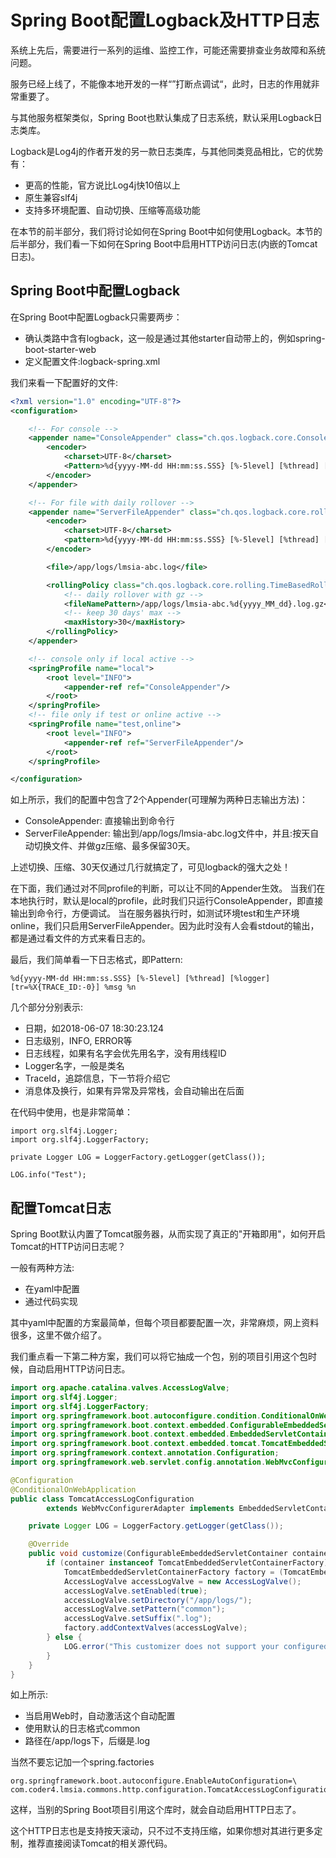 # Spring Boot配置Logback及HTTP日志

系统上先后，需要进行一系列的运维、监控工作，可能还需要排查业务故障和系统问题。

服务已经上线了，不能像本地开发的一样“”打断点调试“，此时，日志的作用就非常重要了。

与其他服务框架类似，Spring Boot也默认集成了日志系统，默认采用Logback日志类库。

Logback是Log4j的作者开发的另一款日志类库，与其他同类竞品相比，它的优势有：
* 更高的性能，官方说比Log4j快10倍以上
* 原生兼容slf4j
* 支持多环境配置、自动切换、压缩等高级功能

在本节的前半部分，我们将讨论如何在Spring Boot中如何使用Logback。本节的后半部分，我们看一下如何在Spring Boot中启用HTTP访问日志(内嵌的Tomcat日志)。

## Spring Boot中配置Logback

在Spring Boot中配置Logback只需要两步：
* 确认类路中含有logback，这一般是通过其他starter自动带上的，例如spring-boot-starter-web
* 定义配置文件:logback-spring.xml

我们来看一下配置好的文件:
```xml
<?xml version="1.0" encoding="UTF-8"?>
<configuration>

    <!-- For console -->
    <appender name="ConsoleAppender" class="ch.qos.logback.core.ConsoleAppender">
        <encoder>
            <charset>UTF-8</charset>
            <Pattern>%d{yyyy-MM-dd HH:mm:ss.SSS} [%-5level] [%thread] [%logger] [tr=%mdc{TRACE_ID:-0}] %msg %n</Pattern>
        </encoder>
    </appender>

    <!-- For file with daily rollover -->
    <appender name="ServerFileAppender" class="ch.qos.logback.core.rolling.RollingFileAppender">
        <encoder>
            <charset>UTF-8</charset>
            <pattern>%d{yyyy-MM-dd HH:mm:ss.SSS} [%-5level] [%thread] [%logger] [tr=%X{TRACE_ID:-0}] %msg %n</pattern>
        </encoder>

        <file>/app/logs/lmsia-abc.log</file>

        <rollingPolicy class="ch.qos.logback.core.rolling.TimeBasedRollingPolicy">
            <!-- daily rollover with gz -->
            <fileNamePattern>/app/logs/lmsia-abc.%d{yyyy_MM_dd}.log.gz</fileNamePattern>
            <!-- keep 30 days' max -->
            <maxHistory>30</maxHistory>
        </rollingPolicy>
    </appender>

    <!-- console only if local active -->
    <springProfile name="local">
        <root level="INFO">
            <appender-ref ref="ConsoleAppender"/>
        </root>
    </springProfile>
    <!-- file only if test or online active -->
    <springProfile name="test,online">
        <root level="INFO">
            <appender-ref ref="ServerFileAppender"/>
        </root>
    </springProfile>

</configuration>

```

如上所示，我们的配置中包含了2个Appender(可理解为两种日志输出方法)：
* ConsoleAppender: 直接输出到命令行
* ServerFileAppender: 输出到/app/logs/lmsia-abc.log文件中，并且:按天自动切换文件、并做gz压缩、最多保留30天。

上述切换、压缩、30天仅通过几行就搞定了，可见logback的强大之处！

在下面，我们通过对不同profile的判断，可以让不同的Appender生效。
当我们在本地执行时，默认是local的profile，此时我们只运行ConsoleAppender，即直接输出到命令行，方便调试。
当在服务器执行时，如测试环境test和生产环境online，我们只启用ServerFileAppender。因为此时没有人会看stdout的输出，都是通过看文件的方式来看日志的。

最后，我们简单看一下日志格式，即Pattern:
```
%d{yyyy-MM-dd HH:mm:ss.SSS} [%-5level] [%thread] [%logger] [tr=%X{TRACE_ID:-0}] %msg %n
```

几个部分分别表示:
* 日期，如2018-06-07 18:30:23.124
* 日志级别，INFO, ERROR等
* 日志线程，如果有名字会优先用名字，没有用线程ID
* Logger名字，一般是类名
* TraceId，追踪信息，下一节将介绍它
* 消息体及换行，如果有异常及异常栈，会自动输出在后面

在代码中使用，也是非常简单：

```
import org.slf4j.Logger;
import org.slf4j.LoggerFactory;

private Logger LOG = LoggerFactory.getLogger(getClass());

LOG.info("Test");
```

## 配置Tomcat日志

Spring Boot默认内置了Tomcat服务器，从而实现了真正的"开箱即用"，如何开启Tomcat的HTTP访问日志呢？

一般有两种方法:
* 在yaml中配置
* 通过代码实现

其中yaml中配置的方案最简单，但每个项目都要配置一次，非常麻烦，网上资料很多，这里不做介绍了。

我们重点看一下第二种方案，我们可以将它抽成一个包，别的项目引用这个包时候，自动启用HTTP访问日志。

```java
import org.apache.catalina.valves.AccessLogValve;
import org.slf4j.Logger;
import org.slf4j.LoggerFactory;
import org.springframework.boot.autoconfigure.condition.ConditionalOnWebApplication;
import org.springframework.boot.context.embedded.ConfigurableEmbeddedServletContainer;
import org.springframework.boot.context.embedded.EmbeddedServletContainerCustomizer;
import org.springframework.boot.context.embedded.tomcat.TomcatEmbeddedServletContainerFactory;
import org.springframework.context.annotation.Configuration;
import org.springframework.web.servlet.config.annotation.WebMvcConfigurerAdapter;

@Configuration
@ConditionalOnWebApplication
public class TomcatAccessLogConfiguration
        extends WebMvcConfigurerAdapter implements EmbeddedServletContainerCustomizer {

    private Logger LOG = LoggerFactory.getLogger(getClass());

    @Override
    public void customize(ConfigurableEmbeddedServletContainer container) {
        if (container instanceof TomcatEmbeddedServletContainerFactory) {
            TomcatEmbeddedServletContainerFactory factory = (TomcatEmbeddedServletContainerFactory) container;
            AccessLogValve accessLogValve = new AccessLogValve();
            accessLogValve.setEnabled(true);
            accessLogValve.setDirectory("/app/logs/");
            accessLogValve.setPattern("common");
            accessLogValve.setSuffix(".log");
            factory.addContextValves(accessLogValve);
        } else {
            LOG.error("This customizer does not support your configured container!");
        }
    }
}

```

如上所示:
* 当启用Web时，自动激活这个自动配置
* 使用默认的日志格式common
* 路径在/app/logs下，后缀是.log

当然不要忘记加一个spring.factories
```
org.springframework.boot.autoconfigure.EnableAutoConfiguration=\
com.coder4.lmsia.commons.http.configuration.TomcatAccessLogConfiguration
```

这样，当别的Spring Boot项目引用这个库时，就会自动启用HTTP日志了。

这个HTTP日志也是支持按天滚动，只不过不支持压缩，如果你想对其进行更多定制，推荐直接阅读Tomcat的相关源代码。
